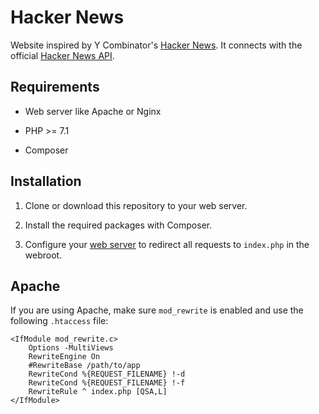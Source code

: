 # Hacker News

Website inspired by Y Combinator's [Hacker News](https://news.ycombinator.com/news). It connects with the official [Hacker News API](https://github.com/HackerNews/API).



## Requirements

* Web server like Apache or Nginx

* PHP >= 7.1

* Composer

  


## Installation

1. Clone or download this repository to your web server.

2. Install the required packages with Composer.

3. Configure your [web server](https://silex.symfony.com/doc/2.0/web_servers.html) to redirect all requests to `index.php` in the webroot.




## Apache

If you are using Apache, make sure `mod_rewrite` is enabled and use the following `.htaccess` file:

```
<IfModule mod_rewrite.c>
    Options -MultiViews
    RewriteEngine On
    #RewriteBase /path/to/app
    RewriteCond %{REQUEST_FILENAME} !-d
    RewriteCond %{REQUEST_FILENAME} !-f
    RewriteRule ^ index.php [QSA,L]
</IfModule>
```